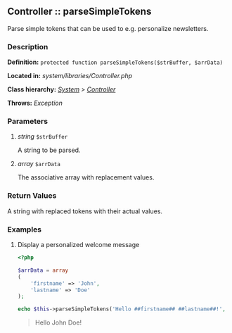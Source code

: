 
Controller :: parseSimpleTokens
-------------------------------------------

Parse simple tokens that can be used to e.g. personalize newsletters.


### Description ###

**Definition:** `protected function parseSimpleTokens($strBuffer, $arrData)`

**Located in:** *system/libraries/Controller.php*

**Class hierarchy:** *[System](../System.md) > [Controller](../Controller.md)*

**Throws:** *Exception*


### Parameters ###

1. *string* `$strBuffer`

	A string to be parsed.

2. *array* `$arrData`

	The associative array with replacement values.


### Return Values ###

A string with replaced tokens with their actual values.


### Examples ###

1. Display a personalized welcome message

	```php
	<?php

	$arrData = array
	(
		'firstname' => 'John',
		'lastname' => 'Doe'
	);

	echo $this->parseSimpleTokens('Hello ##firstname## ##lastname##!', $arrData);
	```
	> Hello John Doe!

